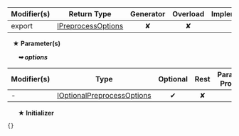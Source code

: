 | Modifier(s)                            | Return Type                    | Generator                        | Overload                         | Implementation                        |
|----------------------------------------|--------------------------------|:--------------------------------:|:--------------------------------:|:-------------------------------------:|
| export | [IPreprocessOptions](/plugin-conventions/interface/options/ipreprocessoptions.md) | ✘ | ✘  | ✔ |

&nbsp;&nbsp; **&#9733; Parameter(s)**

&nbsp;&nbsp;&nbsp;&nbsp;&nbsp; _**&#10149; options**_

| Modifier(s)                              | Type                        | Optional                           | Rest                          | Parameter Property                          |
|------------------------------------------|-----------------------------|:----------------------------------:|:-----------------------------:|:-------------------------------------------:|
| - | [IOptionalPreprocessOptions](/plugin-conventions/interface/options/ioptionalpreprocessoptions.md) | ✔  | ✘ | ✘ |

&nbsp;&nbsp;&nbsp;&nbsp;&nbsp; **&#9733; Initializer**

```ts
{}
```
